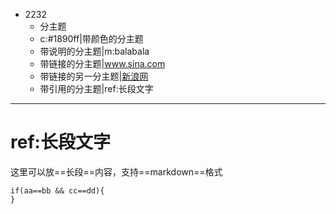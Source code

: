 - 2232
	- 分主题
	- c:#1890ff|带颜色的分主题
	- 带说明的分主题|m:balabala
	- 带链接的分主题|www.sina.com
	- 带链接的另一分主题|[新浪网](www.sina.com)
	- 带引用的分主题|ref:长段文字

***
# ref:长段文字
这里可以放==长段==内容，支持==markdown==格式

```javascrpt
if(aa==bb && cc==dd){
}
```
